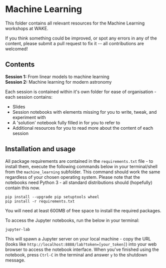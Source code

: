 Machine Learning
===
This folder contains all relevant resources for the Machine Learning workshops at WAKE.

If you think something could be improved, or spot any errors in any of the content, please submit a pull request to fix 
it -- all contributions are welcomed!

Contents
---
**Session 1:** From linear models to machine learning  
**Session 2:** Machine learning for modern astronomy

Each session is contained within it's own folder for ease of organisation - each session contains:
- Slides 
- Session notebooks with elements missing for you to write, tweak, and experiment with
- A 'solution' notebook fully filled in for you to refer to
- Additional resources for you to read more about the content of each session

Installation and usage
---
All package requirements are contained in the `requirements.txt` file - to install them, execute the following commands
below in your terminal/shell from the `machine_learning` subfolder. 
This command should work the same regardless of your chosen operating system.
Please note that the notebooks need Python 3 - all standard distributions should (hopefully) contain this now.

```shell
pip install --upgrade pip setuptools wheel
pip install -r requirements.txt
```
You will need at least 600MB of free space to install the required packages.

To access the Jupyter notebooks, run the below in your terminal:
```shell
jupyter-lab
```
This will spawn a Jupyter server on your local machine - copy the URL (looks like 
`http://localhost:8888/lab?token=[your_token]`) into your web browser to access the notebook interface.
When you've finished using the notebook, press `Ctrl-C` in the terminal and answer `y` to the shutdown message.
